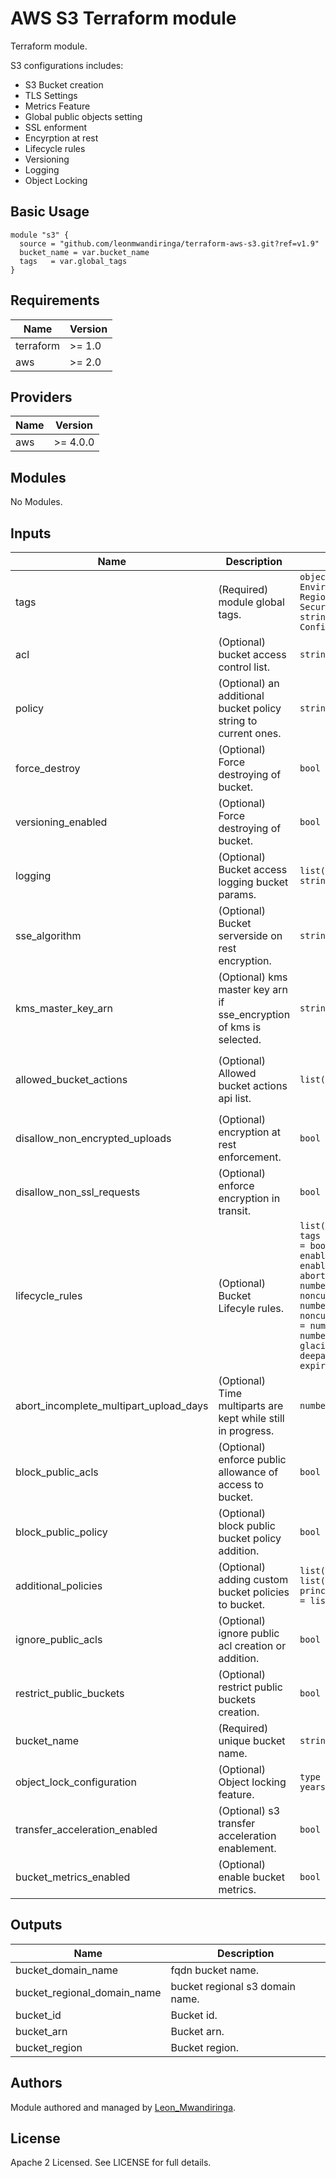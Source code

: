 # AWS S3 Terraform module

Terraform module.

S3 configurations includes:

- S3 Bucket creation
- TLS Settings
- Metrics Feature
- Global public objects setting
- SSL enforment
- Encyrption at rest
- Lifecycle rules
- Versioning
- Logging
- Object Locking

## Basic Usage

```hcl
module "s3" {
  source = "github.com/leonmwandiringa/terraform-aws-s3.git?ref=v1.9"
  bucket_name = var.bucket_name
  tags   = var.global_tags
}
```

## Requirements

| Name | Version |
|------|---------|
| terraform | >= 1.0 |
| aws | >= 2.0 |

## Providers

| Name | Version |
|------|---------|
| aws | >= 4.0.0 |

## Modules

No Modules.

## Inputs

| Name | Description | Type | Default | Required |
|------|-------------|------|---------|:--------:|
| tags | (Required) module global tags. | `object({Name = string, Author = string, Environment = string, Provisioner = string, Region = string, Project = string, SecurityZone = string, TaggingVersion = string, BusinessService = string, Confidentiality = string})` | `null` | yes |
| acl | (Optional) bucket access control list. | `string` | `null` | no |
| policy | (Optional) an additional bucket policy string to current ones. | `string` | `null` | no |
| force_destroy | (Optional) Force destroying of bucket. | `bool` | `false` | no |
| versioning_enabled | (Optional) Force destroying of bucket. | `bool` | `true` | no |
| logging | (Optional) Bucket access logging bucket params. | `list(object({bucket_id = string, prefix = string}))` | `null` | no |
| sse_algorithm | (Optional) Bucket serverside on rest encryption. | `string` | `AES256` | no |
| kms_master_key_arn | (Optional) kms master key arn if sse_encryption of kms is selected. | `string` | `""` | no |
| allowed_bucket_actions | (Optional) Allowed bucket actions api list. | `list(string)` | `["s3:PutObject", "s3:PutObjectAcl", "s3:GetObject", "s3:DeleteObject", "s3:ListBucket", "s3:ListBucketMultipartUploads", "s3:GetBucketLocation", "s3:AbortMultipartUpload"]` | no |
| disallow_non_encrypted_uploads | (Optional) encryption at rest enforcement. | `bool` | `true` | no |
| disallow_non_ssl_requests | (Optional) enforce encryption in transit. | `bool` | `true` | no |
| lifecycle_rules | (Optional) Bucket Lifecyle rules. | `list(object({prefix  = string, enabled = bool, tags = map(string), enable_glacier_transition = bool, enable_deeparchive_transition = bool, enable_standard_ia_transition = bool, enable_current_object_expiration = bool, abort_incomplete_multipart_upload_days = number, noncurrent_version_glacier_transition_days = number, noncurrent_version_deeparchive_transition_days = number, noncurrent_version_expiration_days = number, standard_transition_days  = number, glacier_transition_days = number, deeparchive_transition_days = number, expiration_days = number}))` | `[{enabled = false, prefix  = "", tags = {}, enable_glacier_transition = true, enable_deeparchive_transition = false, enable_standard_ia_transition = false, enable_current_object_expiration = true, abort_incomplete_multipart_upload_days = 90, noncurrent_version_glacier_transition_days = 30, noncurrent_version_deeparchive_transition_days = 60, noncurrent_version_expiration_days = 90, standard_transition_days = 30, glacier_transition_days = 60, deeparchive_transition_days = 90, expiration_days = 90}]` | no |
| abort_incomplete_multipart_upload_days | (Optional) Time multiparts are kept while still in progress. | `number` | `5` | no |
| block_public_acls | (Optional) enforce public allowance of access to bucket. | `bool` | `true` | no |
| block_public_policy | (Optional) block public bucket policy addition. | `bool` | `true` | no |
| additional_policies | (Optional) adding custom bucket policies to bucket. | `list(object({effect = string, actions = list(string), resources = list(string), principal_type = string, principal_identifiers = list(string)}))` | `null` | no |
| ignore_public_acls | (Optional) ignore public acl creation or addition. | `bool` | `true` | no |
| restrict_public_buckets | (Optional) restrict public buckets creation. | `bool` | `true` | no |
| bucket_name | (Required) unique bucket name. | `string` | `null` | no |
| object_lock_configuration | (Optional) Object locking feature. | `type = object({mode  = string, days  = number, years = number})` | `null` | no |
| transfer_acceleration_enabled | (Optional) s3 transfer acceleration enablement. | `bool` | `false` | no |
| bucket_metrics_enabled | (Optional) enable bucket metrics. | `bool` | `false` | no |

## Outputs

| Name | Description |
|------|-------------|
| bucket\_domain\_name | fqdn bucket name. |
| bucket\_regional\_domain\_name | bucket regional s3 domain name. |
| bucket\_id | Bucket id. |
| bucket\_arn | Bucket arn. |
| bucket\_region | Bucket region. |

## Authors

Module authored and managed by [Leon_Mwandiringa](https://github.com/leonmwandiringa).

## License

Apache 2 Licensed. See LICENSE for full details.
